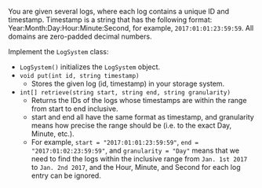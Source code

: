 You are given several logs, where each log contains a unique ID and timestamp.
Timestamp is a string that has the following format: Year:Month:Day:Hour:Minute:Second,
for example, `2017:01:01:23:59:59`. All domains are zero-padded decimal numbers.

Implement the `LogSystem` class:
- `LogSystem()` initializes the `LogSystem` object.
- `void put(int id, string timestamp)`
  - Stores the given log (id, timestamp) in your storage system.
- `int[] retrieve(string start, string end, string granularity)`
  - Returns the IDs of the logs whose timestamps are within the range from start to end inclusive. 
  - start and end all have the same format as timestamp, and granularity means how precise the range should be (i.e. to the exact Day, Minute, etc.). 
  - For example, `start = "2017:01:01:23:59:59"`, `end = "2017:01:02:23:59:59"`, and `granularity = "Day"` means that we need to find the logs within the inclusive range from `Jan. 1st 2017` to `Jan. 2nd 2017`, and the Hour, Minute, and Second for each log entry can be ignored.